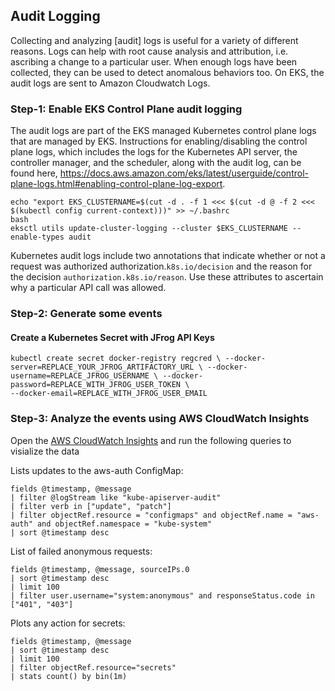 ## Audit Logging

Collecting and analyzing [audit] logs is useful for a variety of different reasons. Logs can help with root cause analysis and attribution, i.e. ascribing a change to a particular user. When enough logs have been collected, they can be used to detect anomalous behaviors too. On EKS, the audit logs are sent to Amazon Cloudwatch Logs.

### Step-1: Enable EKS Control Plane audit logging

The audit logs are part of the EKS managed Kubernetes control plane logs that are managed by EKS. Instructions for enabling/disabling the control plane logs, which includes the logs for the Kubernetes API server, the controller manager, and the scheduler, along with the audit log, can be found here, https://docs.aws.amazon.com/eks/latest/userguide/control-plane-logs.html#enabling-control-plane-log-export.

```
echo "export EKS_CLUSTERNAME=$(cut -d . -f 1 <<< $(cut -d @ -f 2 <<< $(kubectl config current-context)))" >> ~/.bashrc
bash
eksctl utils update-cluster-logging --cluster $EKS_CLUSTERNAME --enable-types audit
```

Kubernetes audit logs include two annotations that indicate whether or not a request was authorized authorization.`k8s.io/decision` and the reason for the decision `authorization.k8s.io/reason`. Use these attributes to ascertain why a particular API call was allowed.



### Step-2: Generate some events

#### Create a Kubernetes Secret with JFrog API Keys

```shell
kubectl create secret docker-registry regcred \ --docker-server=REPLACE_YOUR_JFROG_ARTIFACTORY_URL \ --docker-username=REPLACE_JFROG_USERNAME \ --docker-password=REPLACE_WITH_JFROG_USER_TOKEN \
--docker-email=REPLACE_WITH_JFROG_USER_EMAIL
```


### Step-3: Analyze the events using AWS CloudWatch Insights

Open the [AWS CloudWatch Insights](https://us-west-2.console.aws.amazon.com/cloudwatch/home?region=us-west-2#logsV2:logs-insights) and run the following queries to visialize the data

Lists updates to the aws-auth ConfigMap:


```
fields @timestamp, @message
| filter @logStream like "kube-apiserver-audit"
| filter verb in ["update", "patch"]
| filter objectRef.resource = "configmaps" and objectRef.name = "aws-auth" and objectRef.namespace = "kube-system"
| sort @timestamp desc
```

List of failed anonymous requests:

```
fields @timestamp, @message, sourceIPs.0
| sort @timestamp desc
| limit 100
| filter user.username="system:anonymous" and responseStatus.code in ["401", "403"]
```

Plots any action for secrets:

```
fields @timestamp, @message
| sort @timestamp desc
| limit 100
| filter objectRef.resource="secrets"
| stats count() by bin(1m)
```



